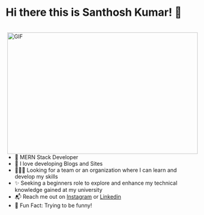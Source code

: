 # Hi there this is Santhosh Kumar! 👋
<br>

<img align="right" alt="GIF" src="https://i.pinimg.com/originals/e4/26/70/e426702edf874b181aced1e2fa5c6cde.gif" width="500" height="320" />


* 👻 MERN Stack Developer
* 💙 I love developing Blogs and Sites
* 🧑‍🤝‍🧑 Looking for a team or an organization where I can learn and develop my skills
* ✨ Seeking a beginners role to explore and enhance my technical knowledge gained at my university
* 📬 Reach me out on [Instagram](https://www.instagram.com/santhosh_kumar_08/) or [Linkedin](https://www.linkedin.com/in/santhosh-kumar-8039651ba) 
* 🐤 Fun Fact: Trying to be funny!


